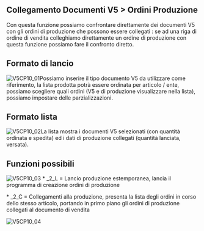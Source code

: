 ## Collegamento Documenti V5 > Ordini Produzione
Con questa funzione possiamo confrontare direttamente dei documenti V5 con gli ordini di produzione che possono essere collegati :  se ad una riga di ordine di vendita colleghiamo direttamente un ordine di produzione con questa funzione possiamo fare il confronto diretto.

## Formato di lancio
![V5CP10_01](https://doc.smeup.com/immagini/MBDOC_OGG-P_V5CP10/V5CP10_01.png)Possiamo inserire il tipo documento V5 da utilizzare come riferimento, la lista prodotta potrà essere ordinata per articolo / ente, possiamo scegliere quali ordini (V5 e di produzione visualizzare nella lista), possiamo impostare delle parzializzazioni.

## Formato lista
![V5CP10_02](https://doc.smeup.com/immagini/MBDOC_OGG-P_V5CP10/V5CP10_02.png)La lista mostra i documenti V5 selezionati (con quantità ordinata e spedita) ed i dati di produzione collegati (quantità lanciata, versata).

## Funzioni possibili
![V5CP10_03](https://doc.smeup.com/immagini/MBDOC_OGG-P_V5CP10/V5CP10_03.png) \* _2_L = Lancio produzione estemporanea, lancia il programma di creazione ordini di produzione

 \* _2_C = Collegamenti alla produzione, presenta la lista degli ordini in corso dello stesso articolo, portando in primo piano gli ordini di produzione collegati al documento di vendita

![V5CP10_04](https://doc.smeup.com/immagini/MBDOC_OGG-P_V5CP10/V5CP10_04.png)